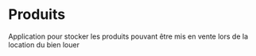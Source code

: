 # Produits
Application pour stocker les produits pouvant être mis en vente lors de la location du bien louer
